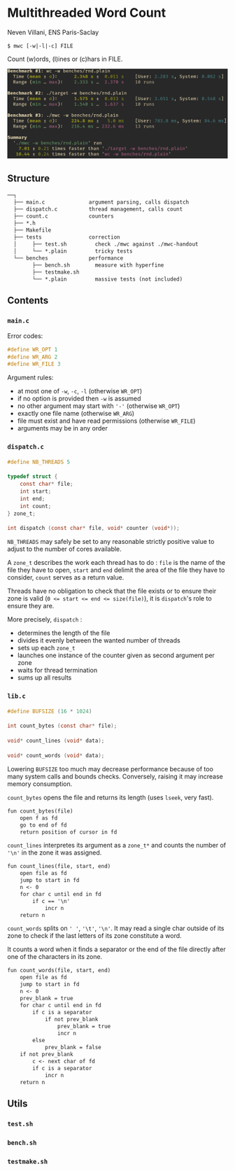 # Multithreaded Word Count
Neven Villani, ENS Paris-Saclay

```
$ mwc [-w|-l|-c] FILE
```

Count (w)ords, (l)ines or (c)hars in FILE.

![](benchmarks.png)

## Structure

```
──┐
  ├── main.c              argument parsing, calls dispatch
  ├── dispatch.c          thread management, calls count
  ├── count.c             counters
  ├── *.h
  ├── Makefile
  ├── tests               correction
  │     ├── test.sh         check ./mwc against ./mwc-handout
  │     └── *.plain         tricky tests
  └── benches             performance
        ├── bench.sh        measure with hyperfine
        ├── testmake.sh     
        └── *.plain         massive tests (not included)
````

## Contents

### `main.c`

Error codes:
```c
#define WR_OPT 1
#define WR_ARG 2
#define WR_FILE 3
```

Argument rules:
- at most one of `-w`, `-c`, `-l` (otherwise `WR_OPT`)
- if no option is provided then `-w` is assumed
- no other argument may start with `'-'` (otherwise `WR_OPT`)
- exactly one file name (otherwise `WR_ARG`)
- file must exist and have read permissions (otherwise `WR_FILE`)
- arguments may be in any order

### `dispatch.c`

```c
#define NB_THREADS 5

typedef struct {
    const char* file;
    int start;
    int end;
    int count;
} zone_t;

int dispatch (const char* file, void* counter (void*));
```

`NB_THREADS` may safely be set to any reasonable strictly positive value to adjust to the number of cores available.

A `zone_t` describes the work each thread has to do : `file` is the name of the file they have to open, `start` and `end` delimit the area of the file they have to consider, `count` serves as a return value.

Threads have no obligation to check that the file exists or to ensure their zone is valid (`0 <= start <= end <= size(file)`), it is `dispatch`'s role to ensure they are.

More precisely, `dispatch` :
- determines the length of the file
- divides it evenly between the wanted number of threads
- sets up each `zone_t`
- launches one instance of the counter given as second argument per zone
- waits for thread termination
- sums up all results

### `lib.c`

```c
#define BUFSIZE (16 * 1024)

int count_bytes (const char* file);

void* count_lines (void* data);

void* count_words (void* data);
```
Lowering `BUFSIZE` too much may decrease performance because of too many system calls and bounds checks.
Conversely, raising it may increase memory consumption.

`count_bytes` opens the file and returns its length (uses `lseek`, very fast).

```
fun count_bytes(file)
    open f as fd
    go to end of fd
    return position of cursor in fd
```

`count_lines` interpretes its argument as a `zone_t*` and counts the number of `'\n'` in the zone it was assigned.

```
fun count_lines(file, start, end)
    open file as fd
    jump to start in fd
    n <- 0
    for char c until end in fd
        if c == '\n'
            incr n
    return n
```

`count_words` splits on `' '`, `'\t'`, `'\n'`. It may read a single char outside of its zone to check if the last letters of its zone constitute a word.

It counts a word when it finds a separator or the end of the file directly after one of the characters in its zone.

```
fun count_words(file, start, end)
    open file as fd
    jump to start in fd
    n <- 0
    prev_blank = true
    for char c until end in fd
        if c is a separator
            if not prev_blank
                prev_blank = true
                incr n
        else
            prev_blank = false
    if not prev_blank
        c <- next char of fd
        if c is a separator
            incr n
    return n
```
## Utils

### `test.sh`
### `bench.sh`
### `testmake.sh`
